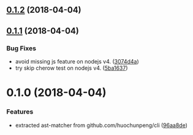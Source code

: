 <a name="0.1.2"></a>
## [0.1.2](https://github.com/huochunpeng/ast-matcher/compare/v0.1.1...v0.1.2) (2018-04-04)



<a name="0.1.1"></a>
## [0.1.1](https://github.com/huochunpeng/ast-matcher/compare/v0.1.0...v0.1.1) (2018-04-04)


### Bug Fixes

* avoid missing js feature on nodejs v4. ([3074d4a](https://github.com/huochunpeng/ast-matcher/commit/3074d4a))
* try skip cherow test on nodejs v4. ([5ba1637](https://github.com/huochunpeng/ast-matcher/commit/5ba1637))



<a name="0.1.0"></a>
# 0.1.0 (2018-04-04)


### Features

* extracted ast-matcher from github.com/huochunpeng/cli ([96aa8de](https://github.com/huochunpeng/ast-matcher/commit/96aa8de))




